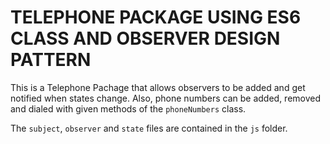 # TELEPHONE PACKAGE USING ES6 CLASS AND OBSERVER DESIGN PATTERN

This is a Telephone Pachage that allows observers to be added and get notified when states change. Also, phone numbers can be added, removed and dialed with given methods of the
`phoneNumbers` class.

The `subject`, `observer` and `state` files are contained in the `js` folder.
